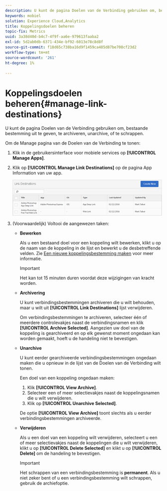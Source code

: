 ```yaml
---
description: U kunt de pagina Doelen van de Verbinding gebruiken om, bestaande bestemming uit te geven, te archiveren, unarchive, of te schrappen.
keywords: mobiel
solution: Experience Cloud,Analytics
title: Koppelingsdoelen beheren
topic-fix: Metrics
uuid: 3a38d40d-b4c7-4f9f-aa6e-979613faaba2
exl-id: 5d2ab0db-6371-434e-bf92-6013e78c8d8f
source-git-commit: f18d65c738ba16d9f1459ca485d87be708cf23d2
workflow-type: tm+mt
source-wordcount: '261'
ht-degree: 1%

---
```


# Koppelingsdoelen beheren{#manage-link-destinations}

U kunt de pagina Doelen van de Verbinding gebruiken om, bestaande bestemming uit te geven, te archiveren, unarchive, of te schrappen.

Om de Manage pagina van de Doelen van de Verbinding te tonen:

1. Klik in de gebruikersinterface voor mobiele services op **[!UICONTROL Manage Apps]**.
1. Klik op **[!UICONTROL Manage Link Destinations]** op de pagina App Information van uw app.

   ![Doelen koppelen](assets/link_destinations_list.png)

1. (Voorwaardelijk) Voltooi de aangewezen taken:

   * **Bewerken**

      Als u een bestaand doel voor een koppeling wilt bewerken, klikt u op de naam van de koppeling in de lijst en bewerkt u de desbetreffende velden. Zie [Een nieuwe koppelingsbestemming maken](/help/using/acquisition-main/c-manage-link-destinations/t-create-new-app-deep-link-destination.md) voor meer informatie.

      >[!IMPORTANT]
      >
      >Het kan tot 15 minuten duren voordat deze wijzigingen van kracht worden.

   * **Archivering**

      U kunt verbindingsbestemmingen archiveren die u wilt behouden, maar u wilt uit **[!UICONTROL Link Destinations]** lijst verwijderen.

      Om verbindingsbestemmingen te archiveren, selecteer één of meerdere controlevakjes naast de verbindingsnamen en klik **[!UICONTROL Archive Selected]**. Aangezien uw doel van de koppeling is gearchiveerd en op elk gewenst moment ongedaan kan worden gemaakt, hoeft u de handeling niet te bevestigen.

   * **Unarchive**

      U kunt eerder gearchiveerde verbindingsbestemmingen ongedaan maken die u opnieuw in de lijst van de Doelen van de Verbinding wilt tonen.

      Een doel van een koppeling ongedaan maken:

      1. Klik **[!UICONTROL View Archive]**.
      1. Selecteer een of meer selectievakjes naast de koppelingsnamen die u wilt verwijderen.
      1. Klik op **[!UICONTROL Unarchive Selected]**.

      De optie **[!UICONTROL View Archive]** toont slechts als u eerder verbindingsbestemmingen archiveerde.

   * **Verwijderen**

      Als u een doel van een koppeling wilt verwijderen, selecteert u een of meer selectievakjes naast de koppelingen die u wilt verwijderen, klikt u op **[!UICONTROL Delete Selected]** en klikt u op **[!UICONTROL Delete]** om de handeling te bevestigen.

      >[!IMPORTANT]
      >
      >Het schrappen van een verbindingsbestemming is **permanent**. Als u niet zeker bent of u een verbindingsbestemming wilt schrappen, gebruik de archiefoptie.
